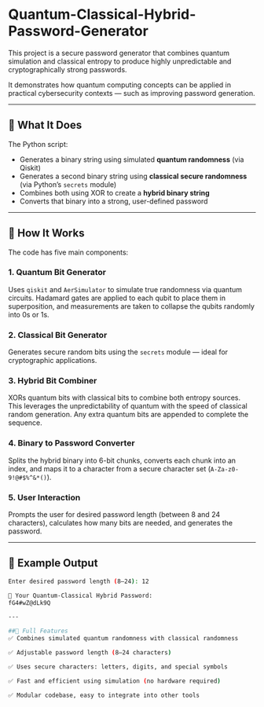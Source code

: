 # Quantum-Classical-Hybrid-Password-Generator
This project is a secure password generator that combines quantum simulation and classical entropy to produce highly unpredictable and cryptographically strong passwords.

It demonstrates how quantum computing concepts can be applied in practical cybersecurity contexts — such as improving password generation.

---

## 🚀 What It Does

The Python script:
- Generates a binary string using simulated **quantum randomness** (via Qiskit)
- Generates a second binary string using **classical secure randomness** (via Python’s `secrets` module)
- Combines both using XOR to create a **hybrid binary string**
- Converts that binary into a strong, user-defined password

---

## 🧠 How It Works

The code has five main components:

### 1. Quantum Bit Generator
Uses `qiskit` and `AerSimulator` to simulate true randomness via quantum circuits. Hadamard gates are applied to each qubit to place them in superposition, and measurements are taken to collapse the qubits randomly into 0s or 1s.

### 2. Classical Bit Generator
Generates secure random bits using the `secrets` module — ideal for cryptographic applications.

### 3. Hybrid Bit Combiner
XORs quantum bits with classical bits to combine both entropy sources. This leverages the unpredictability of quantum with the speed of classical random generation. Any extra quantum bits are appended to complete the sequence.

### 4. Binary to Password Converter
Splits the hybrid binary into 6-bit chunks, converts each chunk into an index, and maps it to a character from a secure character set (`A-Za-z0-9!@#$%^&*()`).

### 5. User Interaction
Prompts the user for desired password length (between 8 and 24 characters), calculates how many bits are needed, and generates the password.

---

## 🧪 Example Output

```bash
Enter desired password length (8–24): 12

🔐 Your Quantum-Classical Hybrid Password:
fG4#wZ@dLk9Q

---

##🧩 Full Features
✅ Combines simulated quantum randomness with classical randomness

✅ Adjustable password length (8–24 characters)

✅ Uses secure characters: letters, digits, and special symbols

✅ Fast and efficient using simulation (no hardware required)

✅ Modular codebase, easy to integrate into other tools


